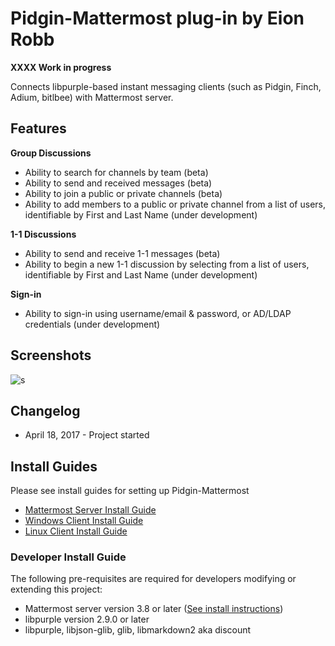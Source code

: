 
# Pidgin-Mattermost plug-in by Eion Robb 

**XXXX Work in progress** 

Connects libpurple-based instant messaging clients (such as Pidgin, Finch, Adium, bitlbee) with Mattermost server. 

## Features 

**Group Discussions**

- Ability to search for channels by team (beta) 
- Ability to send and received messages (beta) 
- Ability to join a public or private channels (beta) 
- Ability to add members to a public or private channel from a list of users, identifiable by First and Last Name (under development) 

**1-1 Discussions**

- Ability to send and receive 1-1 messages (beta) 
- Ability to begin a new 1-1 discussion by selecting from a list of users, identifiable by First and Last Name (under development) 

**Sign-in**

- Ability to sign-in using username/email & password, or AD/LDAP credentials (under development) 

## Screenshots

![s](https://cloud.githubusercontent.com/assets/177788/25235037/ccc74a20-2598-11e7-8d31-349808570c8a.png)

## Changelog 

- April 18, 2017 - Project started 

## Install Guides

Please see install guides for setting up Pidgin-Mattermost 

- [Mattermost Server Install Guide](https://github.com/it33/purple-mattermost/blob/patch-3/INSTALL.md#server-install) 
- [Windows Client Install Guide](https://github.com/it33/purple-mattermost/blob/patch-3/INSTALL.md#windows-client-install) 
- [Linux Client Install Guide](https://github.com/it33/purple-mattermost/blob/patch-3/INSTALL.md#linux-client-install-guide)

### Developer Install Guide 
 
The following pre-requisites are required for developers modifying or extending this project: 

- Mattermost server version 3.8 or later ([See install instructions](https://docs.mattermost.com/guides/administrator.html#installing-mattermost))
- libpurple version 2.9.0 or later
- libpurple, libjson-glib, glib, libmarkdown2 aka discount
